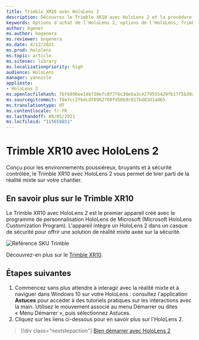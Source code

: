 ```yaml
---
title: Trimble XR10 avec HoloLens 2
description: Découvrez le Trimble XR10 avec HoloLens 2 et la procédure à suivre après l'avoir acheté.
keywords: Options d'achat de l'HoloLens 2, options de l'HoloLens, Trimble XR10
author: bgener
ms.author: bogenera
ms.reviewer: bogenera
ms.date: 4/12/2021
ms.prod: hololens
ms.topic: article
ms.sitesec: library
ms.localizationpriority: high
audience: HoloLens
manager: yannisle
appliesto:
- HoloLens 2
ms.openlocfilehash: 7bf6896ee14b730e7c8f7f6c38e6a3c4279555429fb17f5b30a0c866123a3712
ms.sourcegitcommit: f8e7cc2fbdcdf8962700fd50b9c017bd83d1ad65
ms.translationtype: HT
ms.contentlocale: fr-FR
ms.lasthandoff: 08/05/2021
ms.locfileid: "115658851"
---
```

# <a name="trimble-xr10-with-hololens-2"></a>Trimble XR10 avec HoloLens 2

Conçu pour les environnements poussiéreux, bruyants et à sécurité contrôlée, le Trimble XR10 avec HoloLens 2 vous permet de tirer parti de la réalité mixte sur votre chantier.

## <a name="learn-about-trimble-xr10"></a>En savoir plus sur le Trimble XR10

Le Trimble XR10 avec HoloLens 2 est le premier appareil créé avec le programme de personnalisation HoloLens de Microsoft (Microsoft HoloLens Customization Program). L'appareil intègre un HoloLens 2 dans un casque de sécurité pour offrir une solution de réalité mixte axée sur la sécurité.

![Référence SKU Trimble](./images/trimble-ed.png)

Découvrez-en plus sur le [Trimble XR10](https://fieldtech.trimble.com/en/product/trimble-xr10-with-hololens-2).

## <a name="next-steps"></a>Étapes suivantes

1. Commencez sans plus attendre à interagir avec la réalité mixte et à naviguer dans Windows 10 sur votre HoloLens : consultez l'application **Astuces** pour accéder à des tutoriels pratiques sur les interactions avec la main. Utilisez le mouvement associé au menu Démarrer ou dites « Menu Démarrer », puis sélectionnez Astuces.
1. Cliquez sur les liens ci-dessous pour en savoir plus sur l'HoloLens 2.

> [!div class="nextstepaction"]
> [Bien démarrer avec HoloLens 2](hololens2-basic-usage.md)